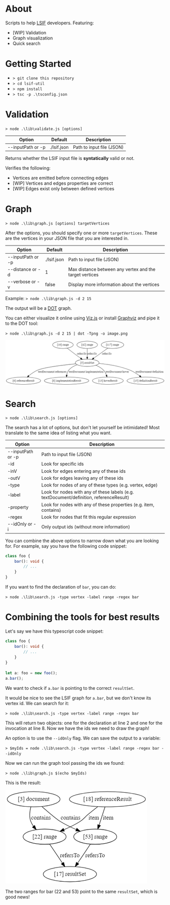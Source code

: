 
# About

Scripts to help [LSIF](https://github.com/Microsoft/language-server-protocol/blob/master/indexFormat/specification.md) developers. Featuring:

* [WIP] Validation
* Graph visualization
* Quick search

# Getting Started

* `> git clone this repository`
* `> cd lsif-util`
* `> npm install`
* `> tsc -p .\tsconfig.json`

# Validation

`> node .\lib\validate.js [options]`

| Option            | Default     | Description                                             |
|-------------------|-------------|---------------------------------------------------------|
| --inputPath or -p | ./lsif.json | Path to input file (JSON)                               |

Returns whether the LSIF input file is **syntatically** valid or not.

Verifies the following:

* Vertices are emitted before connecting edges
* [WIP] Vertices and edges properties are correct
* [WIP] Edges exist only between defined vertices

# Graph

`> node .\lib\graph.js [options] targetVertices`

After the options, you should specify one or more `targetVertices`. These are the vertices in your JSON file that you are interested in.

| Option            | Default     | Description                                             |
|-------------------|-------------|---------------------------------------------------------|
| --inputPath or -p | ./lsif.json | Path to input file (JSON)                               |
| --distance or -d  | 1           | Max distance between any vertex and the target vertices |
| --verbose or -v   | false       | Display more information about the vertices             |

Example:
`> node .\lib\graph.js -d 2 15`

The output will be a [DOT](https://graphviz.gitlab.io/_pages/doc/info/lang.html) graph.

You can either visualize it online using [Viz.js](http://viz-js.com/) or install [Graphviz](http://graphviz.org/) and pipe it to the DOT tool:

`> node .\lib\graph.js -d 2 15 | dot -Tpng -o image.png`

![graph example](images/graphviz.png)

# Search

`> node .\lib\search.js [options]`

The search has a lot of options, but don't let yourself be intimidated! Most translate to the same idea of listing what you want.

| Option            | Description                                                                             |
|-------------------|-----------------------------------------------------------------------------------------|
| --inputPath or -p | Path to input file (JSON)                                                               |
| -id               | Look for specific ids                                                                   |
| -inV              | Look for edges entering any of these ids                                                |
| -outV             | Look for edges leaving any of these ids                                                 |
| -type             | Look for nodes of any of these types (e.g. vertex, edge)                                |
| -label            | Look for nodes with any of these labels (e.g. textDocument/definition, referenceResult) |
| -property         | Look for nodes with any of these properties (e.g. item, contains)                       |
| -regex            | Look for nodes that fit this regular expression                                         |
| --idOnly or -i    | Only output ids (without more information)                                              |

You can combine the above options to narrow down what you are looking for. For example, say you have the following code snippet:

```typescript
class foo {
    bar(): void {
        // ...
    }
}
```

If you want to find the declaration of `bar`, you can do:

`> node .\lib\search.js -type vertex -label range -regex bar`

# Combining the tools for best results

Let's say we have this typescript code snippet:

```typescript
class foo {
    bar(): void {
        // ...
    }
}

let a: foo = new foo();
a.bar();
```

We want to check if `a.bar` is pointing to the correct `resultSet`.

It would be nice to see the LSIF graph for `a.bar`, but we don't know its vertex id. We can search for it:

`> node .\lib\search.js -type vertex -label range -regex bar`

This will return two objects: one for the declaration at line 2 and one for the invocation at line 8. Now we have the ids we need to draw the graph!

An option is to use the `--idOnly` flag. We can save the output to a variable:

`> $myIds = node .\lib\search.js -type vertex -label range -regex bar --idOnly`

Now we can run the graph tool passing the ids we found:

`> node .\lib\graph.js $(echo $myIds)`

This is the result:

![graph example](images/bar.png)

The two ranges for bar (22 and 53) point to the same `resultSet`, which is good news!